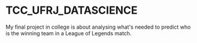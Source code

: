 # TCC_UFRJ_DATASCIENCE
My final project in college is about analysing what's needed to predict who is the winning team in a League of Legends match.

